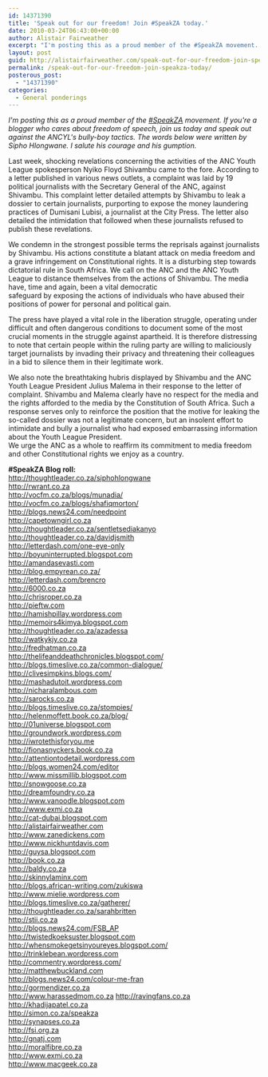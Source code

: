 ```yaml
---
id: 14371390
title: 'Speak out for our freedom! Join #SpeakZA today.'
date: 2010-03-24T06:43:00+00:00
author: Alistair Fairweather
excerpt: "I'm posting this as a proud member of the #SpeakZA movement. If you're a blogger who cares about freedom of speech, join us today and speak out against the ANCYL's bully-boy tactics. The words below were written by Sipho Hlongwane. I salute his co..."
layout: post
guid: http://alistairfairweather.com/speak-out-for-our-freedom-join-speakza-today
permalink: /speak-out-for-our-freedom-join-speakza-today/
posterous_post:
  - "14371390"
categories:
  - General ponderings
---
```

<p><em>I'm posting this as a proud member of the <a href="http://twitter.com/search?q=%23SpeakZA">#SpeakZA</a> movement. If you're a blogger who cares about freedom of speech, join us today and speak out against the ANCYL's bully-boy tactics. The words below were written by Sipho Hlongwane. I salute his courage and his gumption.</em><p /> Last week, shocking revelations concerning the activities of the ANC Youth League spokesperson Nyiko Floyd Shivambu came to the fore. According to a letter published in various news outlets, a complaint was laid by 19 political journalists with the Secretary General of the ANC, against Shivambu. This complaint letter detailed attempts by Shivambu to leak a dossier to certain journalists, purporting to expose the money laundering practices of Dumisani Lubisi, a journalist at the City Press. The letter also detailed the intimidation that followed when these journalists refused to publish these revelations.<p /> We condemn in the strongest possible terms the reprisals against journalists by Shivambu. His actions constitute a blatant attack on media freedom and a grave infringement on Constitutional rights. It is a disturbing step towards dictatorial rule in South Africa. We call on the ANC and the ANC Youth League to distance themselves from the actions of Shivambu. The media have, time and again, been a vital democratic<br /> safeguard by exposing the actions of individuals who have abused their positions of power for personal and political gain.<p />The press have played a vital role in the liberation struggle, operating under difficult and often dangerous conditions to document some of the most crucial moments in the struggle against apartheid. It is therefore distressing to note that certain people within the ruling party are willing to maliciously target journalists by invading their privacy and threatening their colleagues in a bid to silence them in their legitimate work.<p /> We also note the breathtaking hubris displayed by Shivambu and the ANC Youth League President Julius Malema in their response to the letter of complaint. Shivambu and Malema clearly have no respect for the media and the rights afforded to the media by the Constitution of South Africa. Such a response serves only to reinforce the position that the motive for leaking the so-called dossier was not a legitimate concern, but an insolent effort to intimidate and bully a journalist who had exposed embarrassing information about the Youth League President.<br /> We urge the ANC as a whole to reaffirm its commitment to media freedom and other Constitutional rights we enjoy as a country.<p /><strong>#SpeakZA Blog roll:</strong><br /><a href="http://thoughtleader.co.za/siphohlongwane">http://thoughtleader.co.za/siphohlongwane</a> <br /> <a href="http://rwrant.co.za/">http://rwrant.co.za</a> <br /> <a href="http://vocfm.co.za/blogs/munadia/">http://vocfm.co.za/blogs/munadia/</a> <br /> <a href="http://vocfm.co.za/blogs/shafiqmorton/">http://vocfm.co.za/blogs/shafiqmorton/</a> <br /> <a href="http://blogs.news24.com/needpoint">http://blogs.news24.com/needpoint</a> <br /> <a href="http://capetowngirl.co.za/">http://capetowngirl.co.za</a> <br /> <a href="http://thoughtleader.co.za/sentletsediakanyo">http://thoughtleader.co.za/sentletsediakanyo</a> <br /> <a href="http://thoughtleader.co.za/davidjsmith">http://thoughtleader.co.za/davidjsmith</a> <br /> <a href="http://letterdash.com/one-eye-only">http://letterdash.com/one-eye-only</a> <br /> <a href="http://boyuninterrupted.blogspot.com/">http://boyuninterrupted.blogspot.com</a> <br /> <a href="http://amandasevasti.com/">http://amandasevasti.com</a> <br /> <a href="http://blog.empyrean.co.za/">http://blog.empyrean.co.za/</a> <br /> <a href="http://letterdash.com/brencro">http://letterdash.com/brencro</a> <br /> <a href="http://6000.co.za/">http://6000.co.za</a> <br /> <a href="http://chrisroper.co.za/">http://chrisroper.co.za</a> <br /> <a href="http://pieftw.com/">http://pieftw.com</a> <br /> <a href="http://hamishpillay.wordpress.com/">http://hamishpillay.wordpress.com</a> <br /> <a href="http://memoirs4kimya.blogspot.com/">http://memoirs4kimya.blogspot.com</a> <br /> <a href="http://thoughtleader.co.za/azadessa">http://thoughtleader.co.za/azadessa</a> <br /> <a href="http://watkykjy.co.za/">http://watkykjy.co.za</a> <br /> <a href="http://fredhatman.co.za/">http://fredhatman.co.za</a> <br /> <a href="http://thelifeanddeathchronicles.blogspot.com/">http://thelifeanddeathchronicles.blogspot.com/</a> <br /> <a href="http://blogs.timeslive.co.za/common-dialogue/">http://blogs.timeslive.co.za/common-dialogue/</a> <br /> <a href="http://clivesimpkins.blogs.com/">http://clivesimpkins.blogs.com/</a> <br /> <a href="http://mashadutoit.wordpress.com/">http://mashadutoit.wordpress.com</a> <br /> <a href="http://nicharalambous.com/">http://nicharalambous.com</a> <br /> <a href="http://sarocks.co.za/">http://sarocks.co.za</a> <br /> <a href="http://blogs.timeslive.co.za/stompies/">http://blogs.timeslive.co.za/stompies/</a> <br /> <a href="http://helenmoffett.book.co.za/blog/">http://helenmoffett.book.co.za/blog/</a> <br /> <a href="http://01universe.blogspot.com/">http://01universe.blogspot.com</a> <br /> <a href="http://groundwork.worpress.com/">http://groundwork.wordpress.com</a> <br /> <a href="http://iwrotethisforyou.me/">http://iwrotethisforyou.me</a> <br /> <a href="http://fionasnyckers.book.co.za/">http://fionasnyckers.book.co.za</a> <br /> <a href="http://attentiontodetail.wordpress.com/">http://attentiontodetail.wordpress.com</a> <br /> <a href="http://blogs.women24.com/editor">http://blogs.women24.com/editor</a> <br /> <a href="http://www.missmillib.blogspot.com/">http://www.missmillib.blogspot.com</a> <br /> <a href="http://snowgoose.co.za/">http://snowgoose.co.za</a> <br /> <a href="http://dreamfoundry.co.za/">http://dreamfoundry.co.za</a> <br /> <a href="http://www.vanoodle.blogspot.com/">http://www.vanoodle.blogspot.com</a> <br /> <a href="http://www.exmi.co.za/">http://www.exmi.co.za</a> <br /> <a href="http://cat-dubai.blogspot.com/">http://cat-dubai.blogspot.com</a> <br /> <a href="http://alistairfairweather.com/">http://alistairfairweather.com</a> <br /> <a href="http://www.zanedickens.com/">http://www.zanedickens.com</a> <br /> <a href="http://www.nickhuntdavis.com/">http://www.nickhuntdavis.com</a> <br /> <a href="http://guysa.blogspot.com/">http://guysa.blogspot.com</a> <br /> <a href="http://book.co.za/">http://book.co.za</a> <br /> <a href="http://baldy.co.za/">http://baldy.co.za</a> <br /> <a href="http://skinnylaminx.com/">http://skinnylaminx.com</a> <br /> <a href="http://blogs.african-writing.com/zukiswa">http://blogs.african-writing.com/zukiswa</a> <br /> <a href="http://www.mielie.wordpress.com/">http://www.mielie.wordpress.com</a> <br /> <a href="http://blogs.timeslive.co.za/gatherer/">http://blogs.timeslive.co.za/gatherer/</a> <br /> <a href="http://thoughtleader.co.za/sarahbritten">http://thoughtleader.co.za/sarahbritten</a> <br /> <a href="http://stii.co.za/">http://stii.co.za</a> <br /> <a href="http://blogs.news24.com/FSB_AP">http://blogs.news24.com/FSB_AP</a> <br /> <a href="http://twistedkoeksuster.blogspot.com/">http://twistedkoeksuster.blogspot.com</a> <br /> <a href="http://whensmokegetsinyoureyes.blogspot.com/">http://whensmokegetsinyoureyes.blogspot.com/</a> <br /> <a href="http://trinklebean.wordpress.com/">http://trinklebean.wordpress.com</a> <br /> <a href="http://commentry.wordpress.com/">http://commentry.wordpress.com/</a> <br /> <a href="http://matthewbuckland.com/">http://matthewbuckland.com</a> <br /> <a href="http://blogs.news24.com/colour-me-fran">http://blogs.news24.com/colour-me-fran</a> <br /> <a href="http://gormendizer.co.za/">http://gormendizer.co.za</a><br /> <a href="http://www.harassedmom.co.za/" target="_blank">http://www.harassedmom.co.za</a> <a href="http://ravingfans.co.za">http://ravingfans.co.za</a><br /> <a href="http://khadijapatel.co.za">http://khadijapatel.co.za</a><br /> <a href="http://simon.co.za/speakza">http://simon.co.za/speakza</a><br /> <a href="http://synapses.co.za">http://synapses.co.za</a><br /> <a href="http://fsi.org.za">http://fsi.org.za</a><br /> <a href="http://gnatj.com">http://gnatj.com</a><br /> <a href="http://moralfibre.co.za">http://moralfibre.co.za</a><br /> <a href="http://www.exmi.co.za">http://www.exmi.co.za</a><br /> <a href="http://www.macgeek.co.za">http://www.macgeek.co.za</a></p>